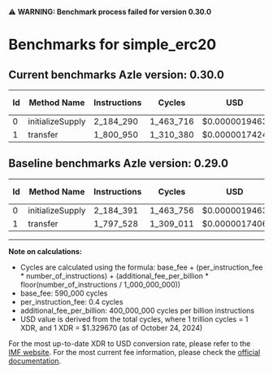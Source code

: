 ⚠️ **WARNING: Benchmark process failed for version 0.30.0**

# Benchmarks for simple_erc20

## Current benchmarks Azle version: 0.30.0

| Id  | Method Name      | Instructions | Cycles    | USD           | USD/Million Calls | Change                          |
| --- | ---------------- | ------------ | --------- | ------------- | ----------------- | ------------------------------- |
| 0   | initializeSupply | 2_184_290    | 1_463_716 | $0.0000019463 | $1.94             | <font color="green">-101</font> |
| 1   | transfer         | 1_800_950    | 1_310_380 | $0.0000017424 | $1.74             | <font color="red">+3_422</font> |

## Baseline benchmarks Azle version: 0.29.0

| Id  | Method Name      | Instructions | Cycles    | USD           | USD/Million Calls |
| --- | ---------------- | ------------ | --------- | ------------- | ----------------- |
| 0   | initializeSupply | 2_184_391    | 1_463_756 | $0.0000019463 | $1.94             |
| 1   | transfer         | 1_797_528    | 1_309_011 | $0.0000017406 | $1.74             |

---

**Note on calculations:**

- Cycles are calculated using the formula: base_fee + (per_instruction_fee \* number_of_instructions) + (additional_fee_per_billion \* floor(number_of_instructions / 1_000_000_000))
- base_fee: 590_000 cycles
- per_instruction_fee: 0.4 cycles
- additional_fee_per_billion: 400_000_000 cycles per billion instructions
- USD value is derived from the total cycles, where 1 trillion cycles = 1 XDR, and 1 XDR = $1.329670 (as of October 24, 2024)

For the most up-to-date XDR to USD conversion rate, please refer to the [IMF website](https://www.imf.org/external/np/fin/data/rms_sdrv.aspx).
For the most current fee information, please check the [official documentation](https://internetcomputer.org/docs/current/developer-docs/gas-cost#execution).

